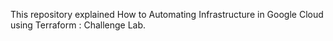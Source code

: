 This repository explained How to Automating Infrastructure in Google Cloud using Terraform : Challenge Lab.
